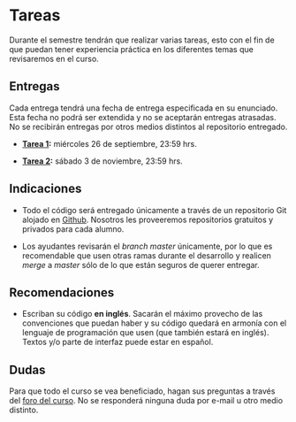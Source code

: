 # Tareas

Durante el semestre tendrán que realizar varias tareas, esto con el fin de que puedan tener experiencia práctica en los diferentes temas que revisaremos en el curso.

## Entregas

Cada entrega tendrá una fecha de entrega especificada en su enunciado. Esta fecha no podrá ser extendida y no se aceptarán entregas atrasadas. No se recibirán entregas por otros medios distintos al repositorio entregado.

* **[Tarea 1](tarea1/README.md):** miércoles 26 de septiembre, 23:59 hrs.

* **[Tarea 2](tarea2/README.md):** sábado 3 de noviembre, 23:59 hrs.

## Indicaciones

* Todo el código será entregado únicamente a través de un repositorio Git alojado en [Github](https://github.com). Nosotros les proveeremos repositorios gratuitos y privados para cada alumno.

* Los ayudantes revisarán el *branch master* únicamente, por lo que es recomendable que usen otras ramas durante el desarrollo y realicen *merge* a *master* sólo de lo que están seguros de querer entregar.

## Recomendaciones

* Escriban su código **en inglés**. Sacarán el máximo provecho de las convenciones que puedan haber y su código quedará en armonía con el lenguaje de programación que usen (que también estará en inglés). Textos y/o parte de interfaz puede estar en español.

## Dudas

Para que todo el curso se vea beneficiado, hagan sus preguntas a través del [foro del curso](../../../#foro).  No se responderá ninguna duda por e-mail u otro medio distinto.

